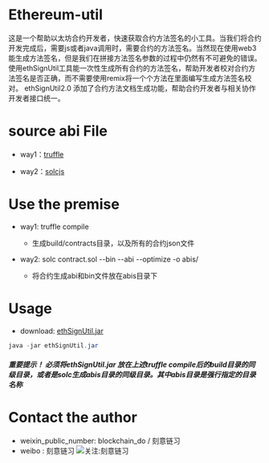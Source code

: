 # Ethereum-util
这是一个帮助以太坊合约开发者，快速获取合约方法签名的小工具。当我们将合约开发完成后，需要js或者java调用时，需要合约的方法签名。当然现在使用web3能生成方法签名，但是我们在拼接方法签名参数的过程中仍然有不可避免的错误。使用ethSignUtil工具能一次性生成所有合约的方法签名，帮助开发者校对合约方法签名是否正确，而不需要使用remix将一个个方法在里面编写生成方法签名校对。
ethSignUtil2.0 添加了合约方法文档生成功能，帮助合约开发者与相关协作开发者接口统一。


# source abi File
* way1：[truffle](https://github.com/trufflesuite/truffle-contract)

* way2：[solcjs](https://github.com/ethereum/solc-js)


# Use the premise
* way1: truffle compile 

  - 生成build/contracts目录，以及所有的合约json文件
  
* way2: solc contract.sol --bin --abi --optimize -o abis/

  - 将合约生成abi和bin文件放在abis目录下

# Usage
* download: [ethSignUtil.jar](https://github.com/zhjgit/Ethereum-util/releases/download/ethSignUtil2.0/ethSignUtil.jar)


```java
java -jar ethSignUtil.jar
```

##### 重要提示！ 必须将ethSignUtil.jar 放在上述truffle compile后的build目录的同级目录，或者是solc生成abis目录的同级目录。其中abis目录是强行指定的目录名称


# Contact the author
* weixin_public_number: blockchain_do / 刻意链习
* weibo : 刻意链习
![关注:刻意链习](https://mmbiz.qpic.cn/mmbiz_jpg/4MfEpgamqxM3EMC3rkQlhd9f1kgKEaKiamjVj4NC2mWa7xgibgVEKeI6cT1kXqxSwEjEJgxKwcmREicT5283KqYGQ/640?wx_fmt=jpeg&tp=webp&wxfrom=5&wx_lazy=1&wx_co=1)
